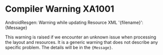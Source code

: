 # Compiler Warning XA1001

AndroidResgen: Warning while updating Resource XML '{filename}': {Message}

This warning is raised if we encounter an unknown issue when processing
the layout and resources. It is a generic warning that does not describe 
any specific problem. The details will be in the `{Message}`.
